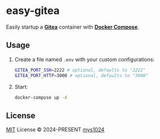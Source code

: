 # easy-gitea

Easily startup a [**Gitea**](https://about.gitea.com/) container with [**Docker Compose**](https://docs.docker.com/compose/).

## Usage

1. Create a file named `.env` with your custom configurations:

    ```sh
    GITEA_PORT_SSH=2222 # optional, defaults to "2222"
    GITEA_PORT_HTTP=3000 # optional, defaults to "3000"
    ```

2. Start:

    ```sh
    docker-compose up -d
    ```

## License

[MIT](./LICENSE) License &copy; 2024-PRESENT [mys1024](https://github.com/mys1024)
